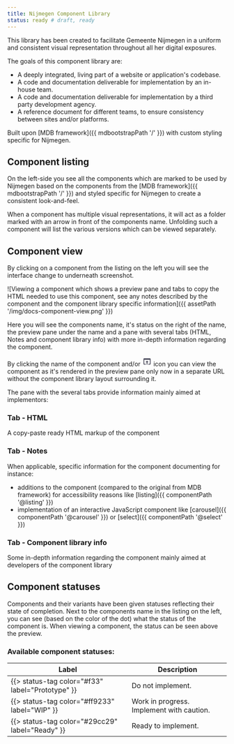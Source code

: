 ```yaml
---
title: Nijmegen Component Library
status: ready # draft, ready
---
```


This library has been created to facilitate Gemeente Nijmegen in a uniform and consistent visual representation throughout all her digital exposures.

The goals of this component library are:
* A deeply integrated, living part of a website or application's codebase.
* A code and documentation deliverable for implementation by an in-house team.
* A code and documentation deliverable for implementation by a third party development agency.
* A reference document for different teams, to ensure consistency between sites and/or platforms.

Built upon [MDB framework]({{ mdbootstrapPath '/' }}) with custom styling specific for Nijmegen.


## Component listing

On the left-side you see all the components which are marked to be used by Nijmegen based on the 
components from the [MDB framework]({{ mdbootstrapPath '/' }}) and styled specific for Nijmegen
to create a consistent look-and-feel.

When a component has multiple visual representations, it will act as a folder marked with an arrow
in front of the components name. Unfolding such a component will list the various versions which can be viewed separately.


## Component view

By clicking on a component from the listing on the left you will see the interface change to underneath screenshot.

![Viewing a component which shows a preview pane and tabs to copy the HTML needed to use this component, see any notes described by the component and the component library specific information]({{ assetPath '/img/docs-component-view.png' }})

Here you will see the components name, it's status on the right of the name, the preview pane under the name and a pane with several tabs (HTML, Notes and component library info)
with more in-depth information regarding the component.

By clicking the name of the component and/or <svg fill="#535363" height="22" viewBox="0 0 24 24" width="22" xmlns="http://www.w3.org/2000/svg"><path d="M0 0h24v24H0z" fill="none"></path><path d="M19 4H5c-1.11 0-2 .9-2 2v12c0 1.1.89 2 2 2h4v-2H5V8h14v10h-4v2h4c1.1 0 2-.9 2-2V6c0-1.1-.89-2-2-2zm-7 6l-4 4h3v6h2v-6h3l-4-4z"></path></svg> icon
you can view the component as it's rendered in the preview pane only now in a separate URL without the component library layout surrounding it.

The pane with the several tabs provide information mainly aimed at implementors:

### Tab - HTML

A copy-paste ready HTML markup of the component

### Tab - Notes

When applicable, specific information for the component documenting for instance:

- additions to the component (compared to the original from MDB framework) for accessibility reasons like [listing]({{ componentPath '@listing' }})
- implementation of an interactive JavaScript component like [carousel]({{ componentPath '@carousel' }}) or [select]({{ componentPath '@select' }})

### Tab - Component library info

Some in-depth information regarding the component mainly aimed at developers of the component library

## Component statuses

Components and their variants have been given statuses reflecting their state of completion. Next to the components name in the listing on the left,
you can see (based on the color of the dot) what the status of the component is.
When viewing a component, the status can be seen above the preview.

### Available component statuses:

| Label                                            | Description                               |
| ------------------------------------------------ | ----------------------------------------- |
| {{> status-tag color="#f33" label="Prototype" }} | Do not implement.                         |
| {{> status-tag color="#ff9233" label="WIP" }}    | Work in progress. Implement with caution. |
| {{> status-tag color="#29cc29" label="Ready" }}  | Ready to implement.                       |
